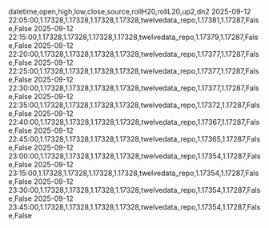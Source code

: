 datetime,open,high,low,close,source,rollH20,rollL20,up2,dn2
2025-09-12 22:05:00,1.17328,1.17328,1.17328,1.17328,twelvedata_repo,1.17381,1.17287,False,False
2025-09-12 22:15:00,1.17328,1.17328,1.17328,1.17328,twelvedata_repo,1.17379,1.17287,False,False
2025-09-12 22:20:00,1.17328,1.17328,1.17328,1.17328,twelvedata_repo,1.17377,1.17287,False,False
2025-09-12 22:25:00,1.17328,1.17328,1.17328,1.17328,twelvedata_repo,1.17377,1.17287,False,False
2025-09-12 22:30:00,1.17328,1.17328,1.17328,1.17328,twelvedata_repo,1.17377,1.17287,False,False
2025-09-12 22:35:00,1.17328,1.17328,1.17328,1.17328,twelvedata_repo,1.17372,1.17287,False,False
2025-09-12 22:40:00,1.17328,1.17328,1.17328,1.17328,twelvedata_repo,1.17367,1.17287,False,False
2025-09-12 22:45:00,1.17328,1.17328,1.17328,1.17328,twelvedata_repo,1.17365,1.17287,False,False
2025-09-12 23:00:00,1.17328,1.17328,1.17328,1.17328,twelvedata_repo,1.17354,1.17287,False,False
2025-09-12 23:15:00,1.17328,1.17328,1.17328,1.17328,twelvedata_repo,1.17354,1.17287,False,False
2025-09-12 23:30:00,1.17328,1.17328,1.17328,1.17328,twelvedata_repo,1.17354,1.17287,False,False
2025-09-12 23:45:00,1.17328,1.17328,1.17328,1.17328,twelvedata_repo,1.17354,1.17287,False,False
